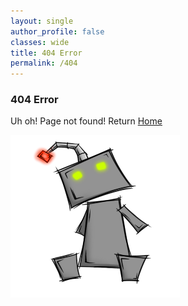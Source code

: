 ```yaml
---
layout: single
author_profile: false
classes: wide
title: 404 Error
permalink: /404
---
```


### 404 Error
Uh oh! Page not found!
Return [Home](/)


![](/images/404.png)
  